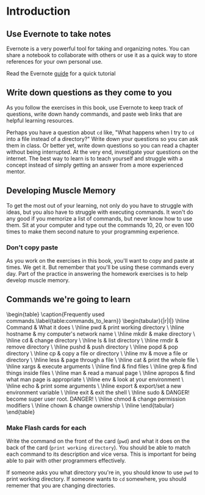 # Introduction

## Use Evernote to take notes

Evernote is a very powerful tool for taking and organizing notes. You can share
a notebook to collaborate with others or use it as a quick way to store references
for your own personal use.

Read the Evernote [guide](https://evernote.com/evernote/guide/mac/#1) for a quick tutorial

## Write down questions as they come to you

As you follow the exercises in this book, use Evernote to keep track of questions,
write down handy commands, and paste web links that are helpful learning resources.

Perhaps you have a question about `cd` like, "What happens when I try to `cd` into
a file instead of a directory?" Write down your questions so you can ask them in
class. Or better yet, write down questions so you can read a chapter without being
interrupted. At the very end, investigate your questions on the internet. The best
way to learn is to teach yourself and struggle with a concept instead of simply
getting an answer from a more experienced mentor.

## Developing Muscle Memory

To get the most out of your learning, not only do you have to struggle with ideas,
but you also have to struggle with executing commands. It won't do any good if you
memorize a list of commands, but never know how to use them. Sit at your computer
and type out the commands 10, 20, or even 100 times to make them second nature
to your programming experience.

### Don't copy paste

As you work on the exercises in this book, you'll want to copy and paste at times.
We get it. But remember that you'll be using these commands every day. Part of the
practice in answering the homework exercises is to help develop muscle memory.

## Commands we're going to learn

\begin{table}
\caption{Frequently used commands.\label{table:commands_to_learn}}
\begin{tabular}{|r|l|}
  \hline
  Command & What it does \\
  \hline
  pwd & print working directory \\
  \hline
  hostname & my computer's network name \\
  \hline
  mkdir & make directory \\
  \hline
  cd & change directory \\
  \hline
  ls & list directory \\
  \hline
  rmdir & remove directory \\
  \hline
  pushd & push directory \\
  \hline
  popd & pop directory \\
  \hline
  cp & copy a file or directory \\
  \hline
  mv & move a file or directory \\
  \hline
  less & page through a file \\
  \hline
  cat & print the whole file \\
  \hline
  xargs & execute arguments \\
  \hline
  find & find files \\
  \hline
  grep & find things inside files \\
  \hline
  man & read a manual page \\
  \hline
  apropos & find what man page is appropriate \\
  \hline
  env & look at your environment \\
  \hline
  echo & print some arguments \\
  \hline
  export & export/set a new environment variable \\
  \hline
  exit & exit the shell \\
  \hline
  sudo & DANGER! become super user root. DANGER! \\
  \hline
  chmod & change permission modifiers \\
  \hline
  chown & change ownership \\
  \hline
\end{tabular}
\end{table}

### Make Flash cards for each

Write the command on the front of the card (`pwd`) and what it does on the back
of the card (`print working directory`). You should be able to match each command
to its description and vice versa. This is important for being able to pair with
other programmers effectively.

If someone asks you what directory you're in, you should know to use `pwd` to
print working directory. If someone wants to `cd` somewhere, you should rememer
that you are changing directories.
